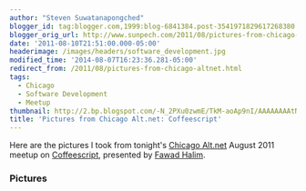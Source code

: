 ```yaml
---
author: "Steven Suwatanapongched"
blogger_id: tag:blogger.com,1999:blog-6841384.post-3541971829617268380
blogger_orig_url: http://www.sunpech.com/2011/08/pictures-from-chicago-altnet.html
date: '2011-08-10T21:51:00.000-05:00'
headerimage: /images/headers/software_development.jpg
modified_time: '2014-08-07T16:23:36.281-05:00'
redirect_from: /2011/08/pictures-from-chicago-altnet.html
tags:
  - Chicago
  - Software Development
  - Meetup
thumbnail: http://2.bp.blogspot.com/-N_2PXu0zwmE/TkM-aoAp9nI/AAAAAAAAtNI/yorZqGndvo0/s600/2011-08-10+at+18-34-11.jpg
title: 'Pictures from Chicago Alt.net: Coffeescript'
---
```



Here are the pictures I took from tonight's <a href="http://chicagoalt.net/">Chicago Alt.net</a> August 2011 meetup on <a href="http://jashkenas.github.com/coffee-script/">Coffeescript</a>, presented by <a href="http://twitter.com/#!/fawad">Fawad Halim</a>.

### Pictures

<a href="http://2.bp.blogspot.com/-N_2PXu0zwmE/TkM-aoAp9nI/AAAAAAAAtNI/yorZqGndvo0/s600/2011-08-10+at+18-34-11.jpg" alt=""><img    border="0"  src="http://2.bp.blogspot.com/-N_2PXu0zwmE/TkM-aoAp9nI/AAAAAAAAtNI/yorZqGndvo0/s320/2011-08-10+at+18-34-11.jpg" alt=""  /></a>

<a href="http://3.bp.blogspot.com/-pM-GGw71ATA/TkM-bI_XR-I/AAAAAAAAtNM/-jkJqx82_GE/s600/2011-08-10+at+18-34-21.jpg" alt=""><img    border="0"  src="http://3.bp.blogspot.com/-pM-GGw71ATA/TkM-bI_XR-I/AAAAAAAAtNM/-jkJqx82_GE/s320/2011-08-10+at+18-34-21.jpg" alt=""  /></a>

<a href="http://1.bp.blogspot.com/-qMARSaUEyIA/TkM-bvNAtkI/AAAAAAAAtNQ/Pcd4_k3vOqw/s600/2011-08-10+at+18-35-55.jpg" alt=""><img    border="0"  src="http://1.bp.blogspot.com/-qMARSaUEyIA/TkM-bvNAtkI/AAAAAAAAtNQ/Pcd4_k3vOqw/s320/2011-08-10+at+18-35-55.jpg" alt=""  /></a>

<a href="http://3.bp.blogspot.com/-qrnrbU16wR0/TkM-b2JcmrI/AAAAAAAAtNU/cMKr2-WLmbA/s600/2011-08-10+at+18-36-00.jpg" alt=""><img    border="0"  src="http://3.bp.blogspot.com/-qrnrbU16wR0/TkM-b2JcmrI/AAAAAAAAtNU/cMKr2-WLmbA/s320/2011-08-10+at+18-36-00.jpg" alt=""  /></a>

<a href="http://2.bp.blogspot.com/-VUL_HbbQK7U/TkM-cXWlUsI/AAAAAAAAtNY/ugLmO8zo7_o/s600/2011-08-10+at+18-38-56.jpg" alt=""><img    border="0"  src="http://2.bp.blogspot.com/-VUL_HbbQK7U/TkM-cXWlUsI/AAAAAAAAtNY/ugLmO8zo7_o/s320/2011-08-10+at+18-38-56.jpg" alt=""  /></a>

<a href="http://2.bp.blogspot.com/-0sB_3aFYlc0/TkM-czlU6nI/AAAAAAAAtNc/5Mkz2bIYCdM/s600/2011-08-10+at+18-49-32.jpg" alt=""><img    border="0"  src="http://2.bp.blogspot.com/-0sB_3aFYlc0/TkM-czlU6nI/AAAAAAAAtNc/5Mkz2bIYCdM/s320/2011-08-10+at+18-49-32.jpg" alt=""  /></a>

<a href="http://3.bp.blogspot.com/-B4SFoh3Vt-o/TkM-dT4iypI/AAAAAAAAtNg/2whWjh5y3fM/s600/2011-08-10+at+18-50-42.jpg" alt=""><img    border="0"  src="http://3.bp.blogspot.com/-B4SFoh3Vt-o/TkM-dT4iypI/AAAAAAAAtNg/2whWjh5y3fM/s320/2011-08-10+at+18-50-42.jpg" alt=""  /></a>

<a href="http://1.bp.blogspot.com/-2rZKRUcMCG8/TkM-dyhHlhI/AAAAAAAAtNk/cEeJipf3bkg/s600/2011-08-10+at+18-51-01.jpg" alt=""><img    border="0"  src="http://1.bp.blogspot.com/-2rZKRUcMCG8/TkM-dyhHlhI/AAAAAAAAtNk/cEeJipf3bkg/s320/2011-08-10+at+18-51-01.jpg" alt=""  /></a>

<a href="http://2.bp.blogspot.com/-Y-XAvZ1aIVU/TkM-eSEVh6I/AAAAAAAAtNo/PVCX5fjOWoI/s600/2011-08-10+at+18-55-51.jpg" alt=""><img    border="0"  src="http://2.bp.blogspot.com/-Y-XAvZ1aIVU/TkM-eSEVh6I/AAAAAAAAtNo/PVCX5fjOWoI/s320/2011-08-10+at+18-55-51.jpg" alt=""  /></a>

<a href="http://3.bp.blogspot.com/-b_mDSGiiQ2E/TkM-fEhsnhI/AAAAAAAAtNs/7oLxyL-BZO0/s600/2011-08-10+at+18-55-59.jpg" alt=""><img    border="0"  src="http://3.bp.blogspot.com/-b_mDSGiiQ2E/TkM-fEhsnhI/AAAAAAAAtNs/7oLxyL-BZO0/s320/2011-08-10+at+18-55-59.jpg" alt=""  /></a>

<a href="http://4.bp.blogspot.com/-duab10XiKok/TkM-fcj9eMI/AAAAAAAAtNw/6vgYJ2hhFkA/s600/2011-08-10+at+18-56-00.jpg" alt=""><img    border="0"  src="http://4.bp.blogspot.com/-duab10XiKok/TkM-fcj9eMI/AAAAAAAAtNw/6vgYJ2hhFkA/s320/2011-08-10+at+18-56-00.jpg" alt=""  /></a>

<a href="http://1.bp.blogspot.com/-DkvKJb6J9jI/TkM-fqUqKAI/AAAAAAAAtN0/4RCeVBJVcSk/s600/2011-08-10+at+19-49-28.jpg" alt=""><img    border="0"  src="http://1.bp.blogspot.com/-DkvKJb6J9jI/TkM-fqUqKAI/AAAAAAAAtN0/4RCeVBJVcSk/s320/2011-08-10+at+19-49-28.jpg" alt=""  /></a>

<a href="http://4.bp.blogspot.com/-Gdx6ZkO87Os/TkM-gInJaPI/AAAAAAAAtN4/CiSBMY2_VOE/s600/2011-08-10+at+19-53-46.jpg" alt=""><img    border="0"  src="http://4.bp.blogspot.com/-Gdx6ZkO87Os/TkM-gInJaPI/AAAAAAAAtN4/CiSBMY2_VOE/s320/2011-08-10+at+19-53-46.jpg" alt=""  /></a>

<a href="http://3.bp.blogspot.com/-kjXWOwPhjZc/TkM-gWy1BDI/AAAAAAAAtN8/cNsgjtBqZII/s600/2011-08-10+at+19-54-50.jpg" alt=""><img    border="0"  src="http://3.bp.blogspot.com/-kjXWOwPhjZc/TkM-gWy1BDI/AAAAAAAAtN8/cNsgjtBqZII/s320/2011-08-10+at+19-54-50.jpg" alt=""  /></a>